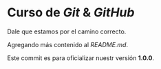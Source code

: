# Curso de _Git_ & _GitHub_

Dale que estamos por el camino correcto.

Agregando más contenido al _README.md_.

Este commit es para oficializar nuestr versión **1.0.0**.